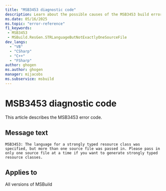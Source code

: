 ```yaml
---
title: "MSB3453 diagnostic code"
description: Learn about the possible causes of the MSB3453 build error, and get troubleshooting tips.
ms.date: 05/16/2025
ms.topic: "error-reference"
f1_keywords:
 - MSB3453
 - MSBuild.ResGen.STRLanguageButNotExactlyOneSourceFile
dev_langs:
  - "VB"
  - "CSharp"
  - "C++"
  - "FSharp"
author: ghogen
ms.author: ghogen
manager: mijacobs
ms.subservice: msbuild
---
```


# MSB3453 diagnostic code

<!-- :::ErrorDefinitionDescription::: -->
<!-- :::editable-content name="introDescription"::: -->
This article describes the MSB3453 error code.
<!-- :::editable-content-end::: -->

## Message text

<!-- :::editable-content name="messageText"::: -->
`MSB3453: The language for a strongly typed resource class was specified, but more than one source file was passed in. Please pass in only one source file at a time if you want to generate strongly typed resource classes.`
<!-- :::editable-content-end::: -->
<!-- MSB3453: The language for a strongly typed resource class was specified, but more than one source file was passed in. Please pass in only one source file at a time if you want to generate strongly typed resource classes. -->

<!-- :::editable-content name="postOutputDescription"::: -->
<!--
{StrBegin="MSB3453: "}
-->
<!-- :::editable-content-end::: -->
<!-- :::ErrorDefinitionDescription-end::: -->

## Applies to

All versions of MSBuild
